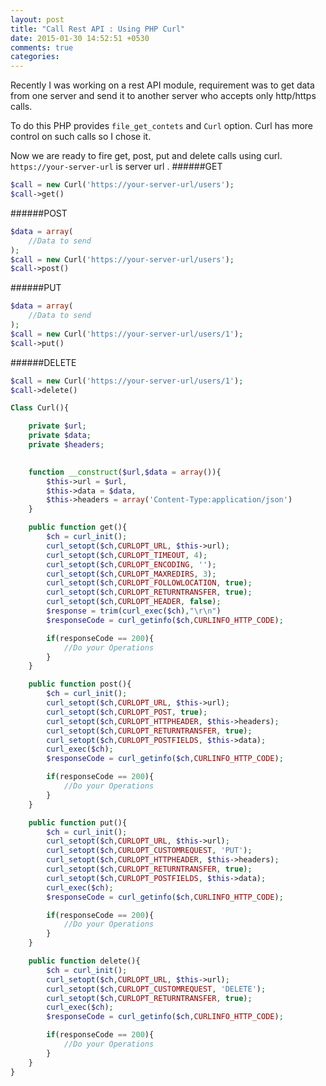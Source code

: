 ```yaml
---
layout: post
title: "Call Rest API : Using PHP Curl"
date: 2015-01-30 14:52:51 +0530
comments: true
categories: 
---
```


Recently I was working on a rest API module, requirement was to get data from
one server and send it to another server who accepts only http/https calls.

To do this PHP provides `file_get_contets` and `Curl` option. Curl has more 
control on such calls so I chose it.

Now we are ready to fire get, post, put and delete calls using curl.
`https://your-server-url` is server url . 
######GET
```php
$call = new Curl('https://your-server-url/users');
$call->get()
``` 
######POST
```php
$data = array(
	//Data to send
);
$call = new Curl('https://your-server-url/users');
$call->post()
```
######PUT
```php
$data = array(
	//Data to send
);
$call = new Curl('https://your-server-url/users/1');
$call->put()
```
######DELETE
```php
$call = new Curl('https://your-server-url/users/1');
$call->delete()
``` 
```php
Class Curl(){

	private $url;
	private $data;
	private $headers;
	

	function __construct($url,$data = array()){
		$this->url = $url,
		$this->data = $data,
		$this->headers = array('Content-Type:application/json')
	}

	public function get(){
		$ch = curl_init();
		curl_setopt($ch,CURLOPT_URL, $this->url);
		curl_setopt($ch,CURLOPT_TIMEOUT, 4);
		curl_setopt($ch,CURLOPT_ENCODING, '');
		curl_setopt($ch,CURLOPT_MAXREDIRS, 3);
		curl_setopt($ch,CURLOPT_FOLLOWLOCATION, true);
		curl_setopt($ch,CURLOPT_RETURNTRANSFER, true);
		curl_setopt($ch,CURLOPT_HEADER, false);
		$response = trim(curl_exec($ch),"\r\n")
		$responseCode = curl_getinfo($ch,CURLINFO_HTTP_CODE);

		if(responseCode == 200){
		    //Do your Operations
		}
	}

	public function post(){
		$ch = curl_init();
		curl_setopt($ch,CURLOPT_URL, $this->url);
		curl_setopt($ch,CURLOPT_POST, true);
		curl_setopt($ch,CURLOPT_HTTPHEADER, $this->headers);
		curl_setopt($ch,CURLOPT_RETURNTRANSFER, true);
		curl_setopt($ch,CURLOPT_POSTFIELDS, $this->data);
		curl_exec($ch);
		$responseCode = curl_getinfo($ch,CURLINFO_HTTP_CODE);

		if(responseCode == 200){
		    //Do your Operations
		}
	}

	public function put(){
		$ch = curl_init();
		curl_setopt($ch,CURLOPT_URL, $this->url);
		curl_setopt($ch,CURLOPT_CUSTOMREQUEST, 'PUT');
		curl_setopt($ch,CURLOPT_HTTPHEADER, $this->headers);
		curl_setopt($ch,CURLOPT_RETURNTRANSFER, true);
		curl_setopt($ch,CURLOPT_POSTFIELDS, $this->data);
		curl_exec($ch);
		$responseCode = curl_getinfo($ch,CURLINFO_HTTP_CODE);

		if(responseCode == 200){
		    //Do your Operations
		}
	}

	public function delete(){
		$ch = curl_init();
		curl_setopt($ch,CURLOPT_URL, $this->url);
		curl_setopt($ch,CURLOPT_CUSTOMREQUEST, 'DELETE');
		curl_setopt($ch,CURLOPT_RETURNTRANSFER, true);
		curl_exec($ch);
		$responseCode = curl_getinfo($ch,CURLINFO_HTTP_CODE);

		if(responseCode == 200){
		    //Do your Operations
		}
	}
}
```
